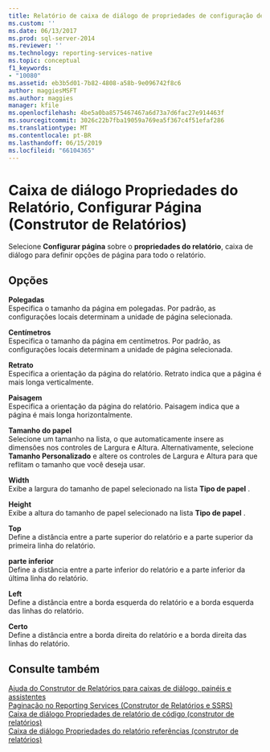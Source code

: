 ```yaml
---
title: Relatório de caixa de diálogo de propriedades de configuração de página (construtor de relatórios) | Microsoft Docs
ms.custom: ''
ms.date: 06/13/2017
ms.prod: sql-server-2014
ms.reviewer: ''
ms.technology: reporting-services-native
ms.topic: conceptual
f1_keywords:
- "10080"
ms.assetid: eb3b5d01-7b82-4808-a58b-9e096742f8c6
author: maggiesMSFT
ms.author: maggies
manager: kfile
ms.openlocfilehash: 4be5a0ba8575467467a6d73a7d6fac27e914463f
ms.sourcegitcommit: 3026c22b7fba19059a769ea5f367c4f51efaf286
ms.translationtype: MT
ms.contentlocale: pt-BR
ms.lasthandoff: 06/15/2019
ms.locfileid: "66104365"
---
```

# <a name="report-properties-dialog-box-page-setup-report-builder"></a>Caixa de diálogo Propriedades do Relatório, Configurar Página (Construtor de Relatórios)
  Selecione **Configurar página** sobre o **propriedades do relatório**, caixa de diálogo para definir opções de página para todo o relatório.  
  
## <a name="options"></a>Opções  
 **Polegadas**  
 Especifica o tamanho da página em polegadas. Por padrão, as configurações locais determinam a unidade de página selecionada.  
  
 **Centímetros**  
 Especifica o tamanho da página em centímetros. Por padrão, as configurações locais determinam a unidade de página selecionada.  
  
 **Retrato**  
 Especifica a orientação da página do relatório. Retrato indica que a página é mais longa verticalmente.  
  
 **Paisagem**  
 Especifica a orientação da página do relatório. Paisagem indica que a página é mais longa horizontalmente.  
  
 **Tamanho do papel**  
 Selecione um tamanho na lista, o que automaticamente insere as dimensões nos controles de Largura e Altura. Alternativamente, selecione **Tamanho Personalizado** e altere os controles de Largura e Altura para que reflitam o tamanho que você deseja usar.  
  
 **Width**  
 Exibe a largura do tamanho de papel selecionado na lista **Tipo de papel** .  
  
 **Height**  
 Exibe a altura do tamanho de papel selecionado na lista **Tipo de papel** .  
  
 **Top**  
 Define a distância entre a parte superior do relatório e a parte superior da primeira linha do relatório.  
  
 **parte inferior**  
 Define a distância entre a parte inferior do relatório e a parte inferior da última linha do relatório.  
  
 **Left**  
 Define a distância entre a borda esquerda do relatório e a borda esquerda das linhas do relatório.  
  
 **Certo**  
 Define a distância entre a borda direita do relatório e a borda direita das linhas do relatório.  
  
## <a name="see-also"></a>Consulte também  
 [Ajuda do Construtor de Relatórios para caixas de diálogo, painéis e assistentes](../../2014/reporting-services/report-builder-help-for-dialog-boxes-panes-and-wizards.md)   
 [Paginação no Reporting Services &#40;Construtor de Relatórios e SSRS&#41;](report-design/pagination-in-reporting-services-report-builder-and-ssrs.md)   
 [Caixa de diálogo Propriedades de relatório de código &#40;construtor de relatórios&#41;](../../2014/reporting-services/report-properties-dialog-box-code-report-builder.md)   
 [Caixa de diálogo Propriedades do relatório referências &#40;construtor de relatórios&#41;](../../2014/reporting-services/report-properties-dialog-box-references-report-builder.md)  
  
  
